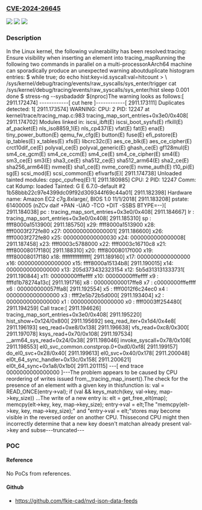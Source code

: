 ### [CVE-2024-26645](https://cve.mitre.org/cgi-bin/cvename.cgi?name=CVE-2024-26645)
![](https://img.shields.io/static/v1?label=Product&message=Linux&color=blue)
![](https://img.shields.io/static/v1?label=Version&message=c193707dde77%3C%205022b331c041%20&color=brighgreen)
![](https://img.shields.io/static/v1?label=Vulnerability&message=n%2Fa&color=brighgreen)

### Description

In the Linux kernel, the following vulnerability has been resolved:tracing: Ensure visibility when inserting an element into tracing_mapRunning the following two commands in parallel on a multi-processorAArch64 machine can sporadically produce an unexpected warning aboutduplicate histogram entries: $ while true; do     echo hist:key=id.syscall:val=hitcount > \       /sys/kernel/debug/tracing/events/raw_syscalls/sys_enter/trigger     cat /sys/kernel/debug/tracing/events/raw_syscalls/sys_enter/hist     sleep 0.001   done $ stress-ng --sysbadaddr $(nproc)The warning looks as follows:[ 2911.172474] ------------[ cut here ]------------[ 2911.173111] Duplicates detected: 1[ 2911.173574] WARNING: CPU: 2 PID: 12247 at kernel/trace/tracing_map.c:983 tracing_map_sort_entries+0x3e0/0x408[ 2911.174702] Modules linked in: iscsi_ibft(E) iscsi_boot_sysfs(E) rfkill(E) af_packet(E) nls_iso8859_1(E) nls_cp437(E) vfat(E) fat(E) ena(E) tiny_power_button(E) qemu_fw_cfg(E) button(E) fuse(E) efi_pstore(E) ip_tables(E) x_tables(E) xfs(E) libcrc32c(E) aes_ce_blk(E) aes_ce_cipher(E) crct10dif_ce(E) polyval_ce(E) polyval_generic(E) ghash_ce(E) gf128mul(E) sm4_ce_gcm(E) sm4_ce_ccm(E) sm4_ce(E) sm4_ce_cipher(E) sm4(E) sm3_ce(E) sm3(E) sha3_ce(E) sha512_ce(E) sha512_arm64(E) sha2_ce(E) sha256_arm64(E) nvme(E) sha1_ce(E) nvme_core(E) nvme_auth(E) t10_pi(E) sg(E) scsi_mod(E) scsi_common(E) efivarfs(E)[ 2911.174738] Unloaded tainted modules: cppc_cpufreq(E):1[ 2911.180985] CPU: 2 PID: 12247 Comm: cat Kdump: loaded Tainted: G            E      6.7.0-default #2 1b58bbb22c97e4399dc09f92d309344f69c44a01[ 2911.182398] Hardware name: Amazon EC2 c7g.8xlarge/, BIOS 1.0 11/1/2018[ 2911.183208] pstate: 61400005 (nZCv daif +PAN -UAO -TCO +DIT -SSBS BTYPE=--)[ 2911.184038] pc : tracing_map_sort_entries+0x3e0/0x408[ 2911.184667] lr : tracing_map_sort_entries+0x3e0/0x408[ 2911.185310] sp : ffff8000a1513900[ 2911.185750] x29: ffff8000a1513900 x28: ffff0003f272fe80 x27: 0000000000000001[ 2911.186600] x26: ffff0003f272fe80 x25: 0000000000000030 x24: 0000000000000008[ 2911.187458] x23: ffff0003c5788000 x22: ffff0003c16710c8 x21: ffff80008017f180[ 2911.188310] x20: ffff80008017f000 x19: ffff80008017f180 x18: ffffffffffffffff[ 2911.189160] x17: 0000000000000000 x16: 0000000000000000 x15: ffff8000a15134b8[ 2911.190015] x14: 0000000000000000 x13: 205d373432323154 x12: 5b5d313131333731[ 2911.190844] x11: 00000000fffeffff x10: 00000000fffeffff x9 : ffffd1b78274a13c[ 2911.191716] x8 : 000000000017ffe8 x7 : c0000000fffeffff x6 : 000000000057ffa8[ 2911.192554] x5 : ffff0012f6c24ec0 x4 : 0000000000000000 x3 : ffff2e5b72b5d000[ 2911.193404] x2 : 0000000000000000 x1 : 0000000000000000 x0 : ffff0003ff254480[ 2911.194259] Call trace:[ 2911.194626]  tracing_map_sort_entries+0x3e0/0x408[ 2911.195220]  hist_show+0x124/0x800[ 2911.195692]  seq_read_iter+0x1d4/0x4e8[ 2911.196193]  seq_read+0xe8/0x138[ 2911.196638]  vfs_read+0xc8/0x300[ 2911.197078]  ksys_read+0x70/0x108[ 2911.197534]  __arm64_sys_read+0x24/0x38[ 2911.198046]  invoke_syscall+0x78/0x108[ 2911.198553]  el0_svc_common.constprop.0+0xd0/0xf8[ 2911.199157]  do_el0_svc+0x28/0x40[ 2911.199613]  el0_svc+0x40/0x178[ 2911.200048]  el0t_64_sync_handler+0x13c/0x158[ 2911.200621]  el0t_64_sync+0x1a8/0x1b0[ 2911.201115] ---[ end trace 0000000000000000 ]---The problem appears to be caused by CPU reordering of writes issued from__tracing_map_insert().The check for the presence of an element with a given key in thisfunction is: val = READ_ONCE(entry->val); if (val && keys_match(key, val->key, map->key_size)) ...The write of a new entry is: elt = get_free_elt(map); memcpy(elt->key, key, map->key_size); entry->val = elt;The "memcpy(elt->key, key, map->key_size);" and "entry->val = elt;"stores may become visible in the reversed order on another CPU. Thissecond CPU might then incorrectly determine that a new key doesn't matchan already present val->key and subse---truncated---

### POC

#### Reference
No PoCs from references.

#### Github
- https://github.com/fkie-cad/nvd-json-data-feeds

